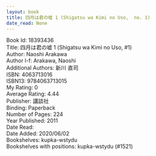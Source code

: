 ```yaml
---
layout: book
title: 四月は君の嘘 1 (Shigatsu wa Kimi no Uso,  no. 1)
date_read: None
---
```


Book Id: 18393436<br />
Title: 四月は君の嘘 1 (Shigatsu wa Kimi no Uso, #1)<br />
Author: Naoshi Arakawa<br />
Author l-f: Arakawa, Naoshi<br />
Additional Authors: 新川 直司<br />
ISBN: 4063713016<br />
ISBN13: 9784063713015<br />
My Rating: 0<br />
Average Rating: 4.44<br />
Publisher: 講談社<br />
Binding: Paperback<br />
Number of Pages: 224<br />
Year Published: 2011<br />
Date Read: <br />
Date Added: 2020/06/02<br />
Bookshelves: kupka-wstydu<br />
Bookshelves with positions: kupka-wstydu (#1521)<br />

